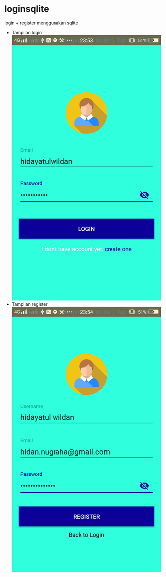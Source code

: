 # loginsqlite
login + register menggunakan sqlite
* Tampilan login
![alt text](https://github.com/hidayatulwildan/loginsqlite/blob/master/login.png)
* Tampilan register
![alt text](https://github.com/hidayatulwildan/loginsqlite/blob/master/login_reg.png)
